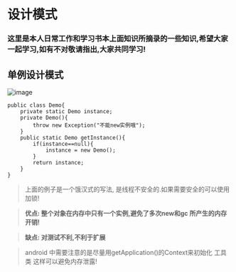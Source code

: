 # **设计模式**

### 这里是本人日常工作和学习书本上面知识所摘录的一些知识,希望大家一起学习,如有不对敬请指出,大家共同学习!

## 单例设计模式

![image]()

    public class Demo{
    	private static Demo instance;
    	private Demo(){
    		throw new Exception("不能new实例哦");
    	}
    	public static Demo getInstance(){
    		if(instance==null){
    			instance = new Demo();
    		}
    		return instance;
    	}
    }


> 上面的例子是一个饿汉式的写法, 是线程不安全的.如果需要安全的可以使用加锁!

> **优点: 整个对象在内存中只有一个实例,避免了多次new和gc 所产生的内存开销!**


> **缺点: 对测试不利,不利于扩展**

> android 中需要注意的是尽量用getApplication()的Context来初始化 工具类 这样可以避免内存泄露!